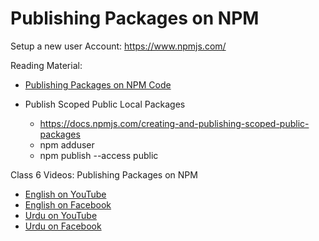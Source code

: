 # Publishing Packages on NPM

Setup a new user Account: https://www.npmjs.com/

Reading Material:

- [Publishing Packages on NPM Code](https://github.com/panacloud/bootcamp-2021/tree/main/code/npm-publish)

- Publish Scoped Public Local Packages
  - https://docs.npmjs.com/creating-and-publishing-scoped-public-packages
  - npm adduser
  - npm publish --access public

Class 6 Videos: Publishing Packages on NPM

- [English on YouTube](https://www.youtube.com/watch?v=gorOkthsdec&ab_channel=PanacloudCloudAI%2CIoT%2CandBlockchainCourse)
- [English on Facebook](https://web.facebook.com/fb.anees.ahmed/videos/403045184458900?_rdc=1&_rdr)
- [Urdu on YouTube](https://www.youtube.com/watch?v=icsgsnS6mg4&ab_channel=PanacloudUrduCloudAICourse)
- [Urdu on Facebook](https://web.facebook.com/Ai.SirQasim/videos/846570356261059?_rdc=1&_rdr)
